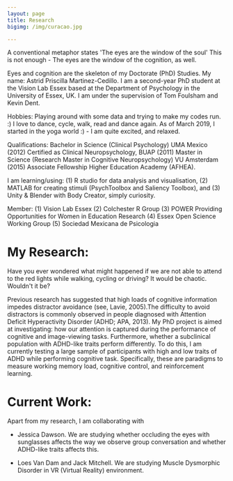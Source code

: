 ```yaml
---
layout: page
title: Research
bigimg: /img/curacao.jpg

---
```



A conventional metaphor states 'The eyes are the window of the soul' 
This is not enough - The eyes are the window of the cognition, as well.

Eyes and cognition are the skeleton of my Doctorate (PhD) Studies.
My name: Astrid Priscilla Martinez-Cedillo. I am a second-year PhD student at the Vision Lab Essex based at the Department of Psychology in the University of Essex, UK.  I am under the supervision of Tom Foulsham and Kevin Dent.

Hobbies: Playing around with some data and trying to make my codes run. :)  I love to dance, cycle, walk, read and dance again. As of March 2019, I started in the yoga world :) - I am quite excited, and relaxed.

Qualifications: Bachelor in Science (Clinical Psychology) UMA Mexico (2012) Certified as Clinical Neuropsychology, BUAP (2011) Master in Science (Research Master in Cognitive Neuropsychology) VU Amsterdam (2015) Associate Fellowship Higher Education Academy (AFHEA).

I am learning/using: (1) R studio for data analysis and visualisation, (2) MATLAB for creating stimuli (PsychToolbox and Saliency Toolbox), and (3) Unity & Blender with Body Creator, simply curiosity.

Member: (1) Vision Lab Essex (2) Colchester R Group (3) POWER Providing Opportunities for Women in Education Research (4) Essex Open Science Working Group (5) Sociedad Mexicana de Psicologia

# My Research:

Have you ever wondered what might happened if we are not able to attend to the red lights while walking, cycling or driving? 
It would be chaotic. Wouldn't it be? 

Previous research has suggested that high loads of cognitive information impedes distractor avoidance (see, Lavie, 2005).The difficulty to avoid distractors is commonly observed in people diagnosed with Attention Deficit Hyperactivity Disorder (ADHD; APA, 2013). My PhD project is aimed at investigating: how our attention is captured during the performance of cognitive and image-viewing tasks. Furthermore, whether a subclinical population with ADHD-like traits perform differently. To do this, I am currently testing a large sample of participants with high and low traits of ADHD while performing cognitive task. Specifically, these are paradigms to measure working memory load, cognitive control, and reinforcement learning. 

# Current Work:

Apart from my research, I am collaborating with 

- Jessica Dawson. We are studying whether occluding the eyes with sunglasses affects the way we observe group conversation and whether ADHD-like traits affects this.

- Loes Van Dam and Jack Mitchell. We are studying Muscle Dysmorphic Disorder in VR (Virtual Reality) environment. 



